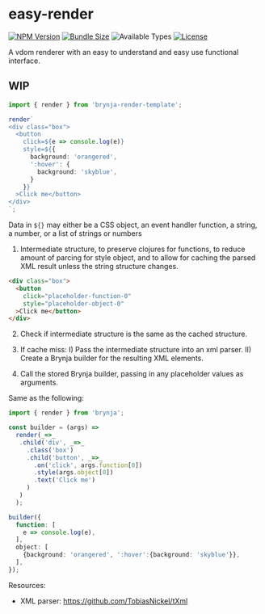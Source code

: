 # easy-render

[![NPM Version](https://img.shields.io/npm/v/easy-render)](https://www.npmjs.com/package/easy-render)
[![Bundle Size](https://img.shields.io/bundlephobia/minzip/easy-render)](https://bundlephobia.com/package/easy-render)
![Available Types](https://img.shields.io/npm/types/easy-render)
[![License](https://img.shields.io/github/license/olian04/easy-render)](LICENSE)

A vdom renderer with an easy to understand and easy use functional interface.

## WIP

```ts
import { render } from 'brynja-render-template';

render`
<div class="box">
  <button
    click=${e => console.log(e)}
    style=${{
      background: 'orangered',
      ':hover': {
        background: 'skyblue',
      }
    }}
  >Click me</button>
</div>
`;
```

Data in `${}` may either be a CSS object, an event handler function, a string, a number, or a list of strings or numbers

1) Intermediate structure, to preserve clojures for functions, to reduce amount of parcing for style object, and to allow for caching the parsed XML result unless the string structure changes.

```html
<div class="box">
  <button
    click="placeholder-function-0"
    style="placeholder-object-0"
  >Click me</button>
</div>
```

2) Check if intermediate structure is the same as the cached structure.

3) If cache miss:
  I) Pass the intermediate structure into an xml parser.
  II) Create a Brynja builder for the resulting XML elements.

4) Call the stored Brynja builder, passing in any placeholder values as arguments.

Same as the following:

```ts
import { render } from 'brynja';

const builder = (args) =>
  render(_=>_
   .child('div', _=>_
     .class('box')
     .child('button', _=>_
       .on('click', args.function[0])
       .style(args.object[0])
       .text('Click me')
     )
   )
  );

builder({
  function: [
    e => console.log(e),
  ],
  object: [
    {background: 'orangered', ':hover':{background: 'skyblue'}},
  ],
});
```

Resources:

* XML parser: <https://github.com/TobiasNickel/tXml>
